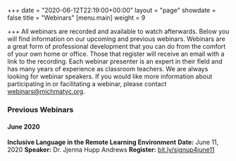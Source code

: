 +++
date = "2020-06-12T22:19:00+00:00"
layout = "page"
showdate = false
title = "Webinars"
[menu.main]
weight = 9

+++
All webinars are recorded and available to watch afterwards. Below you will find information on our upcoming and previous webinars. Webinars are a great form of professional development that you can do from the comfort of your own home or office. Those that register will receive an email with a link to the recording. Each webinar presenter is an expert in their field and has many years of experience as classroom teachers. We are always looking for webinar speakers. If you would like more information about participating in or facilitating a webinar, please contact <a href="mailto:webinars@michmatyc.org">webinars@michmatyc.org</a>.

### Previous Webinars

#### June 2020

<b>Inclusive Language in the Remote Learning Environment</b>
<b>Date:</b> June 11, 2020
<b>Speaker:</b> Dr. Jjenna Hupp Andrews
<b>Register:</b> <a href="http://bit.ly/signup4june11">bit.ly/signup4june11</a>
